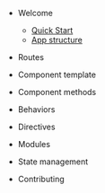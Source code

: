 <!-- docs/_sidebar.md -->

* Welcome

  * [Quick Start](install.md)
  * [App structure](structure.md)

* Routes

* Component template

* Component methods

* Behaviors

* Directives

* Modules

* State management

* Contributing